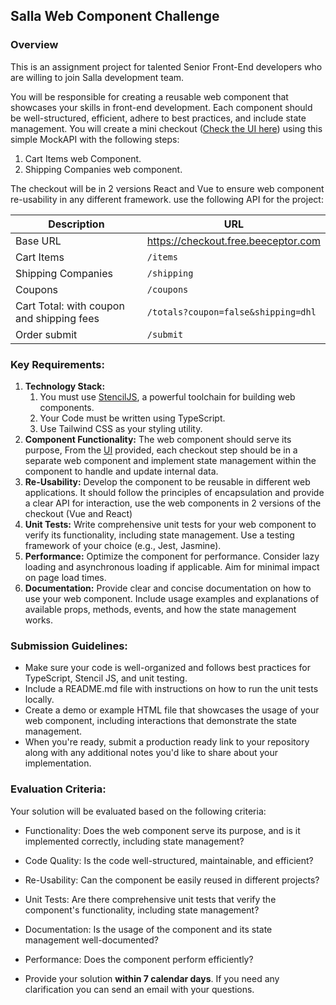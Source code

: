 ## Salla Web Component Challenge

### Overview
This is an assignment project for talented Senior Front-End developers who are willing to join Salla development team.

You will be responsible for creating a reusable web component that showcases your skills in front-end development. Each component should be well-structured, efficient, adhere to best practices, and include state management.
You will create a mini checkout ([Check the UI here](https://www.figma.com/file/rnfEwxBmXacQnX2hEefI2S/FrontEndChallange?type=design&node-id=34%3A4212&mode=dev)) using this simple MockAPI with the following steps:
1. Cart Items web Component.
2. Shipping Companies web component.

The checkout will be in 2 versions React and Vue to ensure web component re-usability in any different framework.
use the following API for the project:

| Description                                       | URL                                 |
|-------------------------------------------|-------------------------------------|
| Base URL                                  | https://checkout.free.beeceptor.com |
| Cart Items                                | `/items`                            |
| Shipping Companies                        | `/shipping`                         |
| Coupons                                   | `/coupons`                          |
| Cart Total: with coupon and shipping fees | `/totals?coupon=false&shipping=dhl` |
| Order submit                              | `/submit`                           |

### Key Requirements:
1. **Technology Stack:**  
   1. You must use [StencilJS](https://stenciljs.com/), a powerful toolchain for building web components.
   2. Your Code must be written using TypeScript.
   3. Use Tailwind CSS as your styling utility.
2. **Component Functionality:** The web component should serve its purpose, From the [UI](https://www.figma.com/file/rnfEwxBmXacQnX2hEefI2S/FrontEndChallange?type=design&node-id=34%3A4212&mode=dev) provided, each checkout step should be in a separate web component
and implement state management within the component to handle and update internal data.
3. **Re-Usability:** Develop the component to be reusable in different web applications. It should follow the principles of encapsulation and provide a clear API for interaction, use the web components in 2 versions of the checkout (Vue and React)
4. **Unit Tests:** Write comprehensive unit tests for your web component to verify its functionality, including state management. Use a testing framework of your choice (e.g., Jest, Jasmine).
5. **Performance:** Optimize the component for performance. Consider lazy loading and asynchronous loading if applicable. Aim for minimal impact on page load times.
6. **Documentation:** Provide clear and concise documentation on how to use your web component. Include usage examples and explanations of available props, methods, events, and how the state management works.

### Submission Guidelines:
* Make sure your code is well-organized and follows best practices for TypeScript, Stencil JS, and unit testing.
* Include a README.md file with instructions on how to run the unit tests locally.
* Create a demo or example HTML file that showcases the usage of your web component, including interactions that demonstrate the state management.
* When you're ready, submit a production ready link to your repository along with any additional notes you'd like to share about your implementation.

### Evaluation Criteria:
Your solution will be evaluated based on the following criteria:

* Functionality: Does the web component serve its purpose, and is it implemented correctly, including state management?
* Code Quality: Is the code well-structured, maintainable, and efficient?
* Re-Usability: Can the component be easily reused in different projects?
* Unit Tests: Are there comprehensive unit tests that verify the component's functionality, including state management?
* Documentation: Is the usage of the component and its state management well-documented?
* Performance: Does the component perform efficiently?

* Provide your solution **within 7 calendar days**.
If you need any clarification you can send an email with your questions.